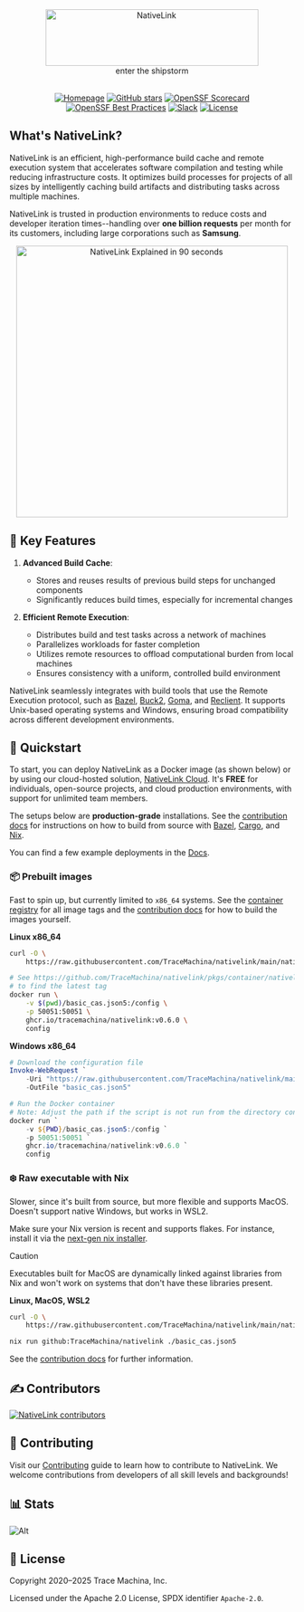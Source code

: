 <div id="logo" align="center">
  <a href="https://www.nativelink.com">
    <picture>
      <source media="(prefers-color-scheme: dark)" srcset="web/platform/src/assets/logo-dark.svg" />
      <source media="(prefers-color-scheme: light)" srcset="web/platform/src/assets/logo-light.svg" />
      <img alt="NativeLink" src="web/platform/src/assets/logo-light.svg" width="376" height="100" />
    </picture>
  </a>

  <br />
</div>

<div id="description" align="center">
  enter the shipstorm
</div>

<br />


<div id="badges" align="center">

  [![Homepage](https://img.shields.io/badge/Homepage-8A2BE2)](https://nativelink.com)
  [![GitHub stars](https://img.shields.io/github/stars/tracemachina/nativelink?style=social)](https://github.com/TraceMachina/nativelink)
  [![OpenSSF Scorecard](https://api.securityscorecards.dev/projects/github.com/TraceMachina/nativelink/badge)](https://securityscorecards.dev/viewer/?uri=github.com/TraceMachina/nativelink)
  [![OpenSSF Best Practices](https://www.bestpractices.dev/projects/8050/badge)](https://www.bestpractices.dev/projects/8050)
  [![Slack](https://img.shields.io/badge/slack--channel-blue?logo=slack)](https://nativelink.slack.com/join/shared_invite/zt-281qk1ho0-krT7HfTUIYfQMdwflRuq7A#/shared-invite/email)
  [![License](https://img.shields.io/badge/License-Apache_2.0-blue.svg)](https://opensource.org/licenses/Apache-2.0)
</div>

## What's NativeLink?

NativeLink is an efficient, high-performance build cache and remote execution system that accelerates software compilation and testing while reducing infrastructure costs. It optimizes build processes for projects of all sizes by intelligently caching build artifacts and distributing tasks across multiple machines.

NativeLink is trusted in production environments to reduce costs and developer iteration times--handling over **one billion requests** per month for its customers, including large corporations such as **Samsung**.

<p align="center">
  <a href="https://www.youtube.com/watch?v=WLpqFuyLMUQ">
      <img src="https://trace-github-resources.s3.us-east-2.amazonaws.com/harper-90-thumbnail.webp" alt="NativeLink Explained in 90 seconds" loading="lazy" width="480" />
  </a>
</p>

## 🔑 Key Features

1. **Advanced Build Cache**:
   - Stores and reuses results of previous build steps for unchanged components
   - Significantly reduces build times, especially for incremental changes

2. **Efficient Remote Execution**:
   - Distributes build and test tasks across a network of machines
   - Parallelizes workloads for faster completion
   - Utilizes remote resources to offload computational burden from local machines
   - Ensures consistency with a uniform, controlled build environment

NativeLink seamlessly integrates with build tools that use the Remote Execution protocol, such as [Bazel](https://bazel.build), [Buck2](https://buck2.build), [Goma](https://chromium.googlesource.com/infra/goma/client/), and [Reclient](https://github.com/bazelbuild/reclient). It supports Unix-based operating systems and Windows, ensuring broad compatibility across different development environments.

## 🚀 Quickstart

To start, you can deploy NativeLink as a Docker image (as shown below) or by using our cloud-hosted solution, [NativeLink Cloud](https://app.nativelink.com). It's **FREE** for individuals, open-source projects, and cloud production environments, with support for unlimited team members.

The setups below are **production-grade** installations. See the [contribution docs](https://nativelink.com/docs/contribute/nix/) for instructions on how to build from source with [Bazel](https://nativelink.com/docs/contribute/bazel/), [Cargo](https://nativelink.com/docs/contribute/cargo/), and [Nix](https://nativelink.com/docs/contribute/nix/).

You can find a few example deployments in the [Docs](https://nativelink.com/docs/deployment-examples/kubernetes).

### 📦 Prebuilt images

Fast to spin up, but currently limited to `x86_64` systems. See the [container
registry](https://github.com/TraceMachina/nativelink/pkgs/container/nativelink)
for all image tags and the [contribution docs](https://nativelink.com/docs/contribute/nix)
for how to build the images yourself.

**Linux x86_64**

```bash
curl -O \
    https://raw.githubusercontent.com/TraceMachina/nativelink/main/nativelink-config/examples/basic_cas.json5

# See https://github.com/TraceMachina/nativelink/pkgs/container/nativelink
# to find the latest tag
docker run \
    -v $(pwd)/basic_cas.json5:/config \
    -p 50051:50051 \
    ghcr.io/tracemachina/nativelink:v0.6.0 \
    config
```

**Windows x86_64**

```powershell
# Download the configuration file
Invoke-WebRequest `
    -Uri "https://raw.githubusercontent.com/TraceMachina/nativelink/main/nativelink-config/examples/basic_cas.json5" `
    -OutFile "basic_cas.json5"

# Run the Docker container
# Note: Adjust the path if the script is not run from the directory containing basic_cas.json
docker run `
    -v ${PWD}/basic_cas.json5:/config `
    -p 50051:50051 `
    ghcr.io/tracemachina/nativelink:v0.6.0 `
    config
```

### ❄️ Raw executable with Nix

Slower, since it's built from source, but more flexible and supports MacOS.
Doesn't support native Windows, but works in WSL2.

Make sure your Nix version is recent and supports flakes. For instance, install
it via the [next-gen nix installer](https://github.com/NixOS/experimental-nix-installer).

> [!CAUTION]
> Executables built for MacOS are dynamically linked against libraries from Nix
> and won't work on systems that don't have these libraries present.

**Linux, MacOS, WSL2**

```bash
curl -O \
    https://raw.githubusercontent.com/TraceMachina/nativelink/main/nativelink-config/examples/basic_cas.json5

nix run github:TraceMachina/nativelink ./basic_cas.json5
```

See the [contribution docs](https://nativelink.com/docs/contribute/nix) for further information.

## ✍️ Contributors

<a href="https://github.com/tracemachina/nativelink/graphs/contributors" aria-label="View contributors of the NativeLink project on GitHub">
  <img src="https://contrib.rocks/image?repo=tracemachina/nativelink" alt="NativeLink contributors" loading="lazy" />
</a>

## 🤝 Contributing

Visit our [Contributing](https://github.com/tracemachina/nativelink/blob/main/CONTRIBUTING.md) guide to learn how to contribute to NativeLink. We welcome contributions from developers of all skill levels and backgrounds!

## 📊 Stats

![Alt](https://repobeats.axiom.co/api/embed/d8bfc6d283632c060beaab1e69494c2f7774a548.svg "Repobeats analytics image")

## 📜 License

Copyright 2020–2025 Trace Machina, Inc.

Licensed under the Apache 2.0 License, SPDX identifier `Apache-2.0`.
